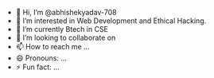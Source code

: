 - 👋 Hi, I’m @abhishekyadav-708
- 👀 I’m interested in Web Development and Ethical Hacking.
- 🌱 I’m currently Btech in CSE
- 💞️ I’m looking to collaborate on 
- 📫 How to reach me ...
- 😄 Pronouns: ...
- ⚡ Fun fact: ...

<!---
Abhishek Yadav is a ✨ special ✨ repository because its `README.md` (this file) appears on your GitHub profile.
You can click the Preview link to take a look at your changes.
--->

